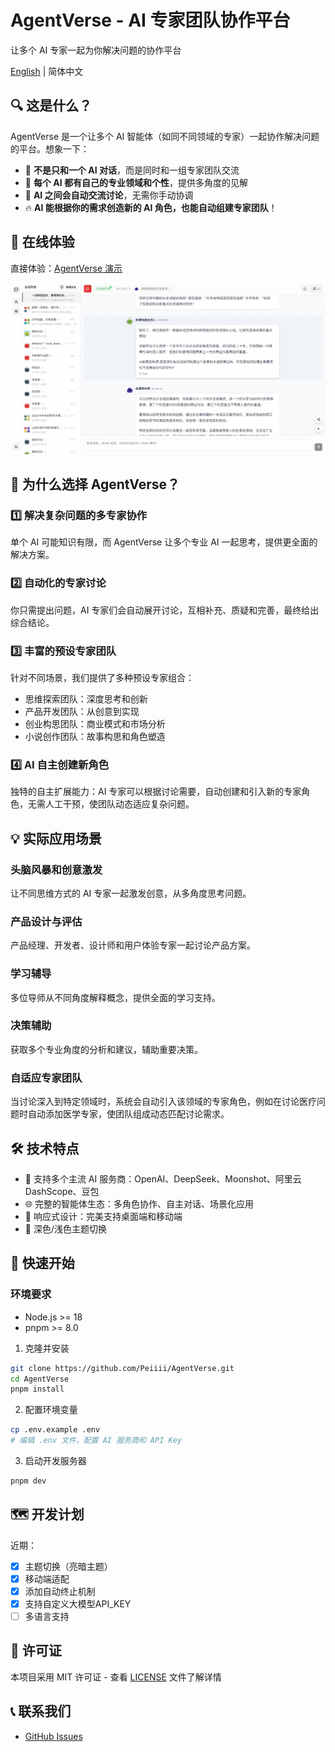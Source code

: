 # AgentVerse - AI 专家团队协作平台

让多个 AI 专家一起为你解决问题的协作平台

[English](./README_EN.md) | 简体中文

## 🔍 这是什么？

AgentVerse 是一个让多个 AI 智能体（如同不同领域的专家）一起协作解决问题的平台。想象一下：

- 💬 **不是只和一个 AI 对话**，而是同时和一组专家团队交流
- 🧠 **每个 AI 都有自己的专业领域和个性**，提供多角度的见解
- 🔄 **AI 之间会自动交流讨论**，无需你手动协调
- 🔥 **AI 能根据你的需求创造新的 AI 角色，也能自动组建专家团队**！

## 🚀 在线体验

直接体验：[AgentVerse 演示](https://agent.dimstack.com)

![演示截图](./screenshots/demo2.jpeg)

## 🌟 为什么选择 AgentVerse？

### 1️⃣ 解决复杂问题的多专家协作
单个 AI 可能知识有限，而 AgentVerse 让多个专业 AI 一起思考，提供更全面的解决方案。

### 2️⃣ 自动化的专家讨论
你只需提出问题，AI 专家们会自动展开讨论，互相补充、质疑和完善，最终给出综合结论。

### 3️⃣ 丰富的预设专家团队
针对不同场景，我们提供了多种预设专家组合：
- 思维探索团队：深度思考和创新
- 产品开发团队：从创意到实现
- 创业构思团队：商业模式和市场分析
- 小说创作团队：故事构思和角色塑造

### 4️⃣ AI 自主创建新角色
独特的自主扩展能力：AI 专家可以根据讨论需要，自动创建和引入新的专家角色，无需人工干预，使团队动态适应复杂问题。

## 💡 实际应用场景

### 头脑风暴和创意激发
让不同思维方式的 AI 专家一起激发创意，从多角度思考问题。

### 产品设计与评估
产品经理、开发者、设计师和用户体验专家一起讨论产品方案。

### 学习辅导
多位导师从不同角度解释概念，提供全面的学习支持。

### 决策辅助
获取多个专业角度的分析和建议，辅助重要决策。

### 自适应专家团队
当讨论深入到特定领域时，系统会自动引入该领域的专家角色，例如在讨论医疗问题时自动添加医学专家，使团队组成动态匹配讨论需求。

## 🛠️ 技术特点

- 🤖 支持多个主流 AI 服务商：OpenAI、DeepSeek、Moonshot、阿里云 DashScope、豆包
- 🌐 完整的智能体生态：多角色协作、自主对话、场景化应用
- 📱 响应式设计：完美支持桌面端和移动端
- 🎨 深色/浅色主题切换

## 🚀 快速开始

### 环境要求
- Node.js >= 18
- pnpm >= 8.0

1. 克隆并安装
```bash
git clone https://github.com/Peiiii/AgentVerse.git
cd AgentVerse
pnpm install
```

2. 配置环境变量
```bash
cp .env.example .env
# 编辑 .env 文件，配置 AI 服务商和 API Key
```

3. 启动开发服务器
```bash
pnpm dev
```

## 🗺️ 开发计划

近期：
- [x] 主题切换（亮暗主题）
- [x] 移动端适配
- [x] 添加自动终止机制
- [x] 支持自定义大模型API_KEY
- [ ] 多语言支持

## 📄 许可证

本项目采用 MIT 许可证 - 查看 [LICENSE](LICENSE) 文件了解详情

## 📞 联系我们

- [GitHub Issues](https://github.com/Peiiii/AgentVerse/issues)
